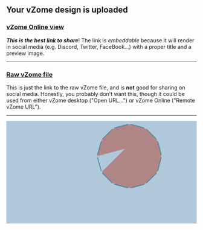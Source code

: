 ## Your vZome design is uploaded

### [vZome Online view][embed]

***This is the best link to share***!  The link is *embeddable* because it will render in social media (e.g. Discord, Twitter, FaceBook...) with a proper title and a preview image.

---

### [Raw vZome file][raw]

This is just the link to the raw vZome file, and is **not** good for
sharing on social media.
Honestly, you probably don't want this, though it could be used from either
vZome desktop ("Open URL...") or vZome Online ("Remote vZome URL").

---

![Image](<JK Dodecagon-moded-JH.png>)


[embed]: <https://vzome.com/app/embed.py?url=https://raw.githubusercontent.com/ThynStyx/vzome-sharing/main/2021/07/26/19-44-40-JK%2BDodecagon-moded-JH/JK+Dodecagon-moded-JH.vZome>
[raw]: <https://raw.githubusercontent.com/ThynStyx/vzome-sharing/main/2021/07/26/19-44-40-JK+Dodecagon-moded-JH/JK Dodecagon-moded-JH.vZome>
